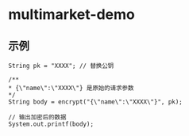 # multimarket-demo

## 示例
```
String pk = "XXXX"; // 替换公钥

/**
* {\"name\":\"XXXX\"} 是原始的请求参数
*/
String body = encrypt("{\"name\":\"XXXX\"}", pk);

// 输出加密后的数据
System.out.printf(body);

```
